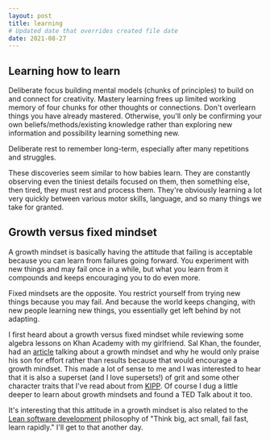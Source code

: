 ```yaml
---
layout: post
title: learning
# Updated date that overrides created file date
date: 2021-08-27
---
```


## Learning how to learn

Deliberate focus
building mental models 
(chunks of principles) 
to build on 
and connect for creativity. 
Mastery learning 
frees up limited working memory
of four chunks
for other thoughts 
or connections.
Don't overlearn
things you have already mastered.
Otherwise, 
you'll only be confirming
your own beliefs/methods/existing knowledge
rather than exploring 
new information
and possibility
learning
something new.

Deliberate rest
to remember long-term, 
especially after many repetitions 
and struggles. 

These discoveries 
seem similar 
to how babies learn.
They are constantly 
observing 
even the tiniest details
focused on them,
then something else,
then tired, 
they must rest and process them.
They're obviously
learning a lot very quickly
between various motor skills,
language,
and so many things
we take for granted.

## Growth versus fixed mindset

A growth mindset 
is basically 
having the attitude that failing is acceptable 
because you can learn from failures
going forward. 
You experiment 
with new things
and may fail 
once in a while,
but what you learn from it compounds
and keeps encouraging you to do even more.

Fixed mindsets 
are the opposite. 
You restrict yourself 
from trying new things
because you may fail.
And because 
the world keeps changing, 
with new people 
learning new things, 
you essentially 
get left behind 
by not adapting.

I first heard about
a growth versus fixed mindset
while reviewing some algebra lessons
on Khan Academy 
with my girlfriend. 
Sal Khan, 
the founder,
had an [article](http://www.huffingtonpost.com/salman-khan/the-learning-myth-why-ill_b_5691681.html)
talking about a growth mindset
and why he would only praise his son
for effort
rather than results
because that would encourage
a growth mindset. 
This made a lot of sense to me
and I was interested 
to hear that it is also a superset 
(and I love supersets!) 
of grit 
and some other character traits 
that I've read about from 
[KIPP](http://www.kipp.org/our-approach/character). 
Of course 
I dug a little deeper 
to learn about
growth mindsets 
and found a TED Talk
about it too.

It's interesting 
that this attitude 
in a growth mindset 
is also related to the
[Lean software development](https://en.wikipedia.org/wiki/Lean_software_development) 
philosophy of 
"Think big, act small, fail fast, learn rapidly." 
I'll get to that another day.
